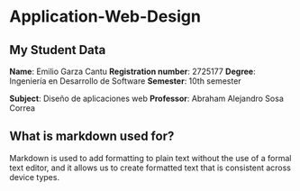 # Application-Web-Design

## My Student Data
**Name**: Emilio Garza Cantu
**Registration number**: 2725177
**Degree**: Ingeniería en Desarrollo de Software
**Semester**: 10th semester

**Subject**: Diseño de aplicaciones web
**Professor**: Abraham Alejandro Sosa Correa

## What is markdown used for?
Markdown is used to add formatting to plain text without the use of a formal text editor, and it allows us to create formatted text that is consistent across device types.
